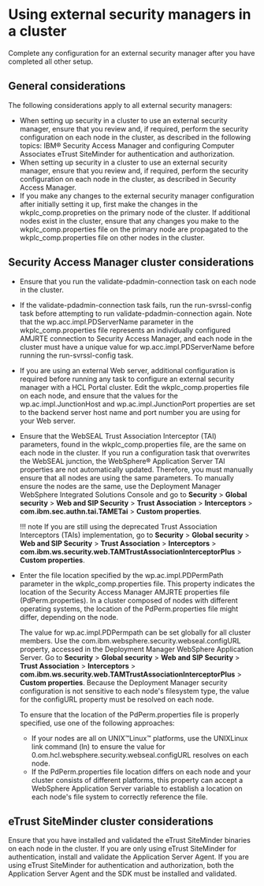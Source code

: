 # Using external security managers in a cluster

Complete any configuration for an external security manager after you have completed all other setup.

## General considerations

The following considerations apply to all external security managers:

-   When setting up security in a cluster to use an external security manager, ensure that you review and, if required, perform the security configuration on each node in the cluster, as described in the following topics: IBM® Security Access Manager and configuring Computer Associates eTrust SiteMinder for authentication and authorization.
-   When setting up security in a cluster to use an external security manager, ensure that you review and, if required, perform the security configuration on each node in the cluster, as described in Security Access Manager.
-   If you make any changes to the external security manager configuration after initially setting it up, first make the changes in the wkplc\_comp.propreties on the primary node of the cluster. If additional nodes exist in the cluster, ensure that any changes you make to the wkplc\_comp.properties file on the primary node are propagated to the wkplc\_comp.properties file on other nodes in the cluster.

## Security Access Manager cluster considerations

-   Ensure that you run the validate-pdadmin-connection task on each node in the cluster.
-   If the validate-pdadmin-connection task fails, run the run-svrssl-config task before attempting to run validate-pdadmin-connection again. Note that the wp.acc.impl.PDServerName parameter in the wkplc\_comp.properties file represents an individually configured AMJRTE connection to Security Access Manager, and each node in the cluster must have a unique value for wp.acc.impl.PDServerName before running the run-svrssl-config task.
-   If you are using an external Web server, additional configuration is required before running any task to configure an external security manager with a HCL Portal cluster. Edit the wkplc\_comp.properties file on each node, and ensure that the values for the wp.ac.impl.JunctionHost and wp.ac.impl.JunctionPort properties are set to the backend server host name and port number you are using for your Web server.
-   Ensure that the WebSEAL Trust Association Interceptor \(TAI\) parameters, found in the wkplc\_comp.properties file, are the same on each node in the cluster. If you run a configuration task that overwrites the WebSEAL junction, the WebSphere® Application Server TAI properties are not automatically updated. Therefore, you must manually ensure that all nodes are using the same parameters. To manually ensure the nodes are the same, use the Deployment Manager WebSphere Integrated Solutions Console and go to **Security** \> **Global security** \> **Web and SIP Security** \> **Trust Association** \> **Interceptors** \> **com.ibm.sec.authn.tai.TAMETai** \> **Custom properties**.

    !!! note 
        If you are still using the deprecated Trust Association Interceptors \(TAIs\) implementation, go to **Security** \> **Global security** \> **Web and SIP Security** \> **Trust Association** \> **Interceptors** \> **com.ibm.ws.security.web.TAMTrustAssociationInterceptorPlus** \> **Custom properties**.

-   Enter the file location specified by the wp.ac.impl.PDPermPath parameter in the wkplc\_comp.properties file. This property indicates the location of the Security Access Manager AMJRTE properties file \(PdPerm.properties\). In a cluster composed of nodes with different operating systems, the location of the PdPerm.properties file might differ, depending on the node.

    The value for wp.ac.impl.PDPermpath can be set globally for all cluster members. Use the com.ibm.websphere.security.webseal.configURL property, accessed in the Deployment Manager WebSphere Application Server. Go to **Security** \> **Global security** \> **Web and SIP Security** \> **Trust Association** \> **Interceptors** \> **com.ibm.ws.security.web.TAMTrustAssociationInterceptorPlus** \> **Custom properties**. Because the Deployment Manager security configuration is not sensitive to each node's filesystem type, the value for the configURL property must be resolved on each node.

    To ensure that the location of the PdPerm.properties file is properly specified, use one of the following approaches:

    -   If your nodes are all on UNIX™Linux™ platforms, use the UNIXLinux link command \(ln\) to ensure the value for 0.om.hcl.websphere.security.webseal.configURL resolves on each node.
    -   If the PdPerm.properties file location differs on each node and your cluster consists of different platforms, this property can accept a WebSphere Application Server variable to establish a location on each node's file system to correctly reference the file.

## eTrust SiteMinder cluster considerations

Ensure that you have installed and validated the eTrust SiteMinder binaries on each node in the cluster. If you are only using eTrust SiteMinder for authentication, install and validate the Application Server Agent. If you are using eTrust SiteMinder for authentication and authorization, both the Application Server Agent and the SDK must be installed and validated.


